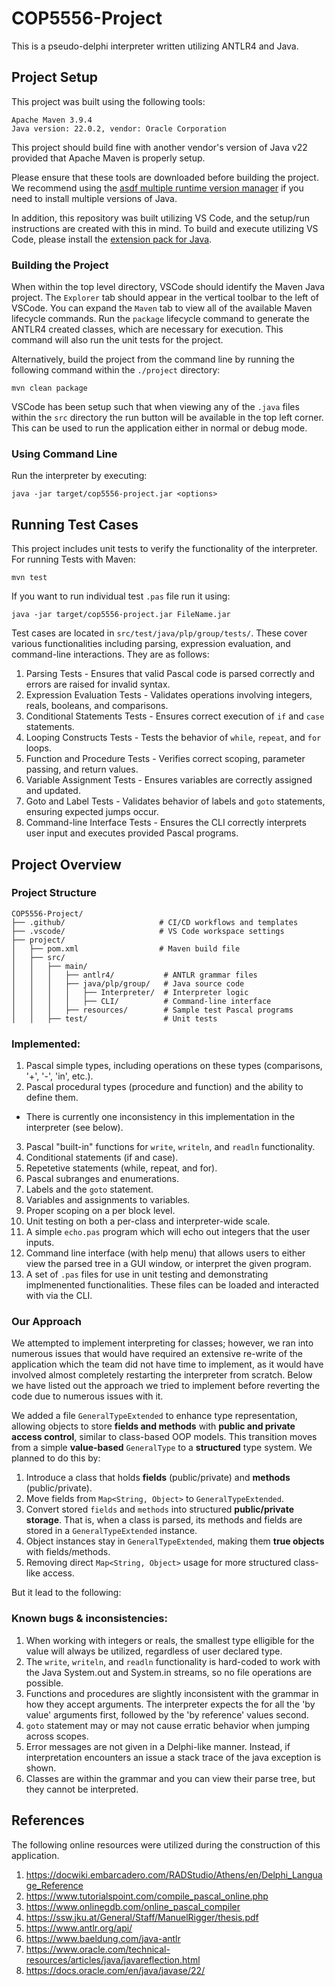 # COP5556-Project

This is a pseudo-delphi interpreter written utilizing ANTLR4 and Java. 

## Project Setup 

This project was built using the following tools:
```
Apache Maven 3.9.4 
Java version: 22.0.2, vendor: Oracle Corporation
```

This project should build fine with another vendor's version of Java v22 provided that Apache Maven is properly setup.

Please ensure that these tools are downloaded before building the project. We recommend using the [asdf multiple runtime version manager](https://asdf-vm.com/) if you need to install multiple versions of Java.

In addition, this repository was built utilizing VS Code, and the setup/run instructions are created with this in mind. 
To build and execute utilizing VS Code, please install the [extension pack for Java](https://marketplace.visualstudio.com/items?itemName=vscjava.vscode-java-pack).


### Building the Project

When within the top level directory, VSCode should identify the Maven Java project. The `Explorer` tab should appear in the vertical toolbar to the left of VSCode. You can expand the `Maven` tab to view all of the available Maven lifecycle commands. Run the `package` lifecycle command to generate the ANTLR4 created classes, which are necessary for execution. This command will also run the unit tests for the project.

Alternatively, build the project from the command line by running the following command within the `./project` directory:
```
mvn clean package
```

VSCode has been setup such that when viewing any of the `.java` files within the `src` directory the run button will be available in the top left corner. This can be used to run the application either in normal or debug mode. 

### Using Command Line

Run the interpreter by executing:
```
java -jar target/cop5556-project.jar <options>
```

## Running Test Cases

This project includes unit tests to verify the functionality of the interpreter. For running Tests with Maven:
```
mvn test
```

If you want to run individual test `.pas` file run it using:
```
java -jar target/cop5556-project.jar FileName.jar
```

Test cases are located in `src/test/java/plp/group/tests/`. These cover various functionalities including parsing, expression evaluation, and command-line interactions. They are as follows:
1. Parsing Tests - Ensures that valid Pascal code is parsed correctly and errors are raised for invalid syntax.
2. Expression Evaluation Tests - Validates operations involving integers, reals, booleans, and comparisons.
3. Conditional Statements Tests - Ensures correct execution of `if` and `case` statements.
4. Looping Constructs Tests - Tests the behavior of `while`, `repeat`, and `for` loops.
5. Function and Procedure Tests - Verifies correct scoping, parameter passing, and return values.
6. Variable Assignment Tests - Ensures variables are correctly assigned and updated.
7. Goto and Label Tests - Validates behavior of labels and `goto` statements, ensuring expected jumps occur.
8. Command-line Interface Tests - Ensures the CLI correctly interprets user input and executes provided Pascal programs.

## Project Overview

### Project Structure
```
COP5556-Project/
├── .github/                     # CI/CD workflows and templates
├── .vscode/                     # VS Code workspace settings
├── project/
│   ├── pom.xml                  # Maven build file
│   ├── src/
│   │   ├── main/
│   │   │   ├── antlr4/           # ANTLR grammar files
│   │   │   ├── java/plp/group/   # Java source code
│   │   │   │   ├── Interpreter/  # Interpreter logic
│   │   │   │   ├── CLI/          # Command-line interface
│   │   │   ├── resources/        # Sample test Pascal programs
│   │   ├── test/                 # Unit tests
```

### Implemented:
1. Pascal simple types, including operations on these types (comparisons, '+', '-', 'in', etc.).
2. Pascal procedural types (procedure and function) and the ability to define them. 
- There is currently one inconsistency in this implementation in the interpreter (see below).
3. Pascal "built-in" functions for `write`, `writeln`, and `readln` functionality.
4. Conditional statements (if and case).
5. Repetetive statements (while, repeat, and for).
6. Pascal subranges and enumerations.
7. Labels and the `goto` statement.
8. Variables and assignments to variables.
9. Proper scoping on a per block level.
10. Unit testing on both a per-class and interpreter-wide scale. 
11. A simple `echo.pas` program which will echo out integers that the user inputs.
12. Command line interface (with help menu) that allows users to either view the parsed tree in a GUI window, or interpret the given program.
13. A set of `.pas` files for use in unit testing and demonstrating implmenented functionalities. These files can be loaded and interacted with via the CLI.

### Our Approach 

We attempted to implement interpreting for classes; however, we ran into numerous issues that would have required an extensive re-write of the application which the team did not have time to implement, as it would have involved almost completely restarting the interpreter from scratch. Below we have listed out the approach we tried to implement before reverting the code due to numerous issues with it.

We added a file `GeneralTypeExtended` to enhance type representation, allowing objects to store **fields and methods** with **public and private access control**, similar to class-based OOP models. This transition moves from a simple **value-based** `GeneralType` to a **structured** type system. We planned to do this by:

1. Introduce a class that holds **fields** (public/private) and **methods** (public/private).
2. Move fields from `Map<String, Object>` to `GeneralTypeExtended`.
3. Convert stored `fields` and `methods` into structured **public/private storage**. That is, when a class is parsed, its methods and fields are stored in a `GeneralTypeExtended` instance.
4. Object instances stay in `GeneralTypeExtended`, making them **true objects** with fields/methods.
5. Removing direct `Map<String, Object>` usage for more structured class-like access.

But it lead to the following: 

### Known bugs & inconsistencies:
1. When working with integers or reals, the smallest type elligible for the value will always be utilized, regardless of user declared type.
2. The `write`, `writeln`, and `readln` functionality is hard-coded to work with the Java System.out and System.in streams, so no file operations are possible.
3. Functions and procedures are slightly inconsistent with the grammar in how they accept arguments. The interpreter expects the for all the 'by value' arguments first, followed by the 'by reference' values second. 
4. `goto` statement may or may not cause erratic behavior when jumping across scopes.
5. Error messages are not given in a Delphi-like manner. Instead, if interpretation encounters an issue a stack trace of the java exception is shown.
6. Classes are within the grammar and you can view their parse tree, but they cannot be interpreted.

## References

The following online resources were utilized during the construction of this application.

1. https://docwiki.embarcadero.com/RADStudio/Athens/en/Delphi_Language_Reference
2. https://www.tutorialspoint.com/compile_pascal_online.php
3. https://www.onlinegdb.com/online_pascal_compiler
4. https://ssw.jku.at/General/Staff/ManuelRigger/thesis.pdf
5. https://www.antlr.org/api/
6. https://www.baeldung.com/java-antlr
7. https://www.oracle.com/technical-resources/articles/java/javareflection.html
8. https://docs.oracle.com/en/java/javase/22/
